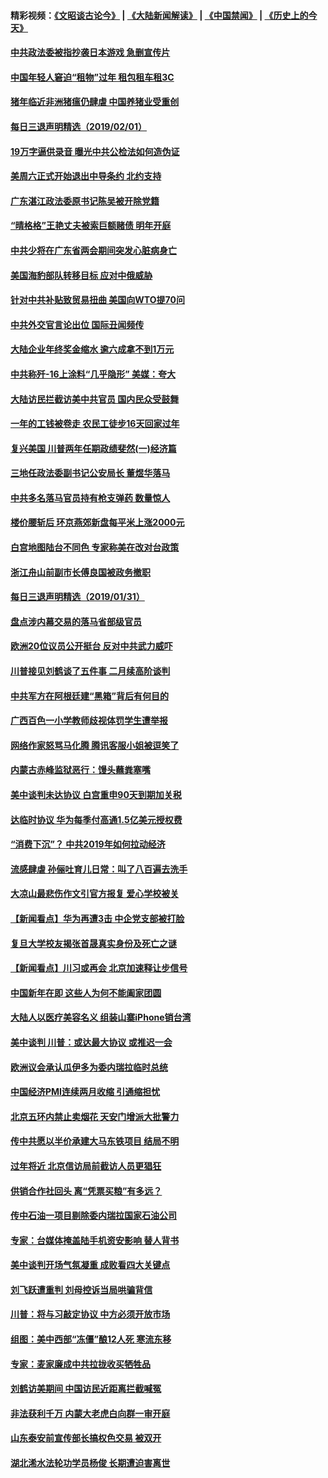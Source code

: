 #### 精彩视频：[《文昭谈古论今》](https://github.com/gfw-breaker/wenzhao) | [《大陆新闻解读》](https://github.com/gfw-breaker/ntdtv-comedy) | [《中国禁闻》](https://github.com/gfw-breaker/ntdtv-news) | [《历史上的今天》](https://github.com/gfw-breaker/today-in-history) 

#### [中共政法委被指抄袭日本游戏 急删宣传片](../pages/nsc413/n11018585.md?t=02011830) 

#### [中国年轻人窘迫“租物”过年 租包租车租3C](../pages/nsc413/n11018548.md?t=02011830) 

#### [猪年临近非洲猪瘟仍肆虐 中国养猪业受重创](../pages/nsc413/n11018348.md?t=02011830) 

#### [每日三退声明精选（2019/02/01）](../pages/nsc413/n11018525.md?t=02011830) 

#### [19万字逼供录音 曝光中共公检法如何造伪证](../pages/nsc413/n11018253.md?t=02011830) 

#### [美周六正式开始退出中导条约 北约支持](../pages/nsc413/n11018405.md?t=02011830) 


#### [广东湛江政法委原书记陈吴被开除党籍](../pages/nsc413/n11017717.md?t=02011830) 

#### [“晴格格”王艳丈夫被索巨额赌债 明年开庭](../pages/nsc413/n11017521.md?t=02011830) 

#### [中共少将在广东省两会期间突发心脏病身亡](../pages/nsc413/n11017463.md?t=02011830) 

#### [美国海豹部队转移目标 应对中俄威胁](../pages/nsc413/n11017801.md?t=02011830) 

#### [针对中共补贴致贸易扭曲 美国向WTO提70问](../pages/nsc413/n11017596.md?t=02011830) 

#### [中共外交官言论出位 国际丑闻频传](../pages/nsc413/n11017622.md?t=02011830) 

#### [大陆企业年终奖金缩水 逾六成拿不到1万元](../pages/nsc413/n11017185.md?t=02011830) 

#### [中共称歼-16上涂料“几乎隐形” 美媒：夸大](../pages/nsc413/n11017535.md?t=02011830) 

#### [大陆访民拦截访美中共官员 国内民众受鼓舞](../pages/nsc413/n11016964.md?t=02011830) 

#### [一年的工钱被卷走 农民工徒步16天回家过年](../pages/nsc413/n11017251.md?t=02011830) 

#### [复兴美国 川普两年任期政绩斐然(一)经济篇](../pages/nsc413/n11016366.md?t=02011830) 

#### [三地任政法委副书记公安局长 董煜华落马](../pages/nsc413/n11013583.md?t=02011830) 

#### [中共多名落马官员持有枪支弹药 数量惊人](../pages/nsc413/n11017112.md?t=02011830) 

#### [楼价腰斩后 环京燕郊新盘每平米上涨2000元](../pages/nsc413/n11016734.md?t=02011830) 

#### [白宫地图陆台不同色 专家称美在改对台政策](../pages/nsc413/n11017035.md?t=02011830) 

#### [浙江舟山前副市长傅良国被政务撤职](../pages/nsc413/n11017161.md?t=02011830) 

#### [每日三退声明精选（2019/01/31）](../pages/nsc413/n11017141.md?t=02011830) 

#### [盘点涉内幕交易的落马省部级官员](../pages/nsc413/n11016582.md?t=02011830) 

#### [欧洲20位议员公开挺台 反对中共武力威吓](../pages/nsc413/n11016946.md?t=02011830) 

#### [川普接见刘鹤谈了五件事 二月续高阶谈判](../pages/nsc413/n11016767.md?t=02011830) 

#### [中共军方在阿根廷建“黑箱”背后有何目的](../pages/nsc413/n11016689.md?t=02011830) 

#### [广西百色一小学教师歧视体罚学生遭举报](../pages/nsc413/n11016643.md?t=02011830) 

#### [网络作家怒骂马化腾 腾讯客服小姐被逗笑了](../pages/nsc413/n11016663.md?t=02011830) 

#### [内蒙古赤峰监狱恶行：馒头蘸粪塞嘴](../pages/nsc413/n11016318.md?t=02011830) 

#### [美中谈判未达协议 白宫重申90天到期加关税](../pages/nsc413/n11016604.md?t=02011830) 

#### [达临时协议 华为每季付高通1.5亿美元授权费](../pages/nsc413/n11016503.md?t=02011830) 

#### [“消费下沉”？ 中共2019年如何拉动经济](../pages/nsc413/n11016395.md?t=02011830) 

#### [流感肆虐 孙俪吐育儿日常：叫了八百遍去洗手](../pages/nsc413/n11016490.md?t=02011830) 

#### [大凉山最悲伤作文引官方报复 爱心学校被关](../pages/nsc413/n11016403.md?t=02011830) 

#### [【新闻看点】华为再遭3击 中企党支部被打脸](../pages/nsc413/n11016110.md?t=02011830) 

#### [复旦大学校友揭张首晟真实身份及死亡之谜](../pages/nsc413/n11016311.md?t=02011830) 

#### [【新闻看点】川习或再会 北京加速释让步信号](../pages/nsc413/n11016108.md?t=02011830) 

#### [中国新年在即 这些人为何不能阖家团圆](../pages/nsc413/n11015968.md?t=02011830) 

#### [大陆人以医疗美容名义 组装山寨iPhone销台湾](../pages/nsc413/n11013042.md?t=02011830) 

#### [美中谈判 川普：或达最大协议 或推迟一会](../pages/nsc413/n11016270.md?t=02011830) 

#### [欧洲议会承认瓜伊多为委内瑞拉临时总统](../pages/nsc413/n11016267.md?t=02011830) 

#### [中国经济PMI连续两月收缩 引通缩担忧](../pages/nsc413/n11016144.md?t=02011830) 

#### [北京五环内禁止卖烟花 天安门增派大批警力](../pages/nsc413/n11015976.md?t=02011830) 

#### [传中共愿以半价承建大马东铁项目 结局不明](../pages/nsc413/n11016154.md?t=02011830) 

#### [过年将近 北京信访局前截访人员更猖狂](../pages/nsc413/n11015942.md?t=02011830) 

#### [供销合作社回头 离“凭票买粮”有多远？](../pages/nsc413/n11016023.md?t=02011830) 

#### [传中石油一项目剔除委内瑞拉国家石油公司](../pages/nsc413/n11015982.md?t=02011830) 

#### [专家：台媒体掩盖陆手机资安影响 替人背书](../pages/nsc413/n11015566.md?t=02011830) 

#### [美中谈判开场气氛凝重 成败看四大关键点](../pages/nsc413/n11015922.md?t=02011830) 

#### [刘飞跃遭重判 刘母控诉当局哄骗背信](../pages/nsc413/n11016039.md?t=02011830) 

#### [川普：将与习敲定协议 中方必须开放市场](../pages/nsc413/n11015814.md?t=02011830) 


#### [组图：美中西部“冻僵”酿12人死 寒流东移](../pages/nsc413/n11015675.md?t=02011830) 

#### [专家：麦家廉成中共拉拢收买牺牲品](../pages/nsc413/n11015797.md?t=02011830) 

#### [刘鹤访美期间 中国访民近距离拦截喊冤](../pages/nsc413/n11015153.md?t=02011830) 

#### [非法获利千万 内蒙大老虎白向群一审开庭](../pages/nsc413/n11015220.md?t=02011830) 

#### [山东泰安前宣传部长搞权色交易 被双开](../pages/nsc413/n11015302.md?t=02011830) 

#### [湖北浠水法轮功学员杨俊 长期遭迫害离世](../pages/nsc413/n11015318.md?t=02011830) 

